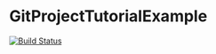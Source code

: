 # GitProjectTutorialExample
[![Build Status](https://travis-ci.org/alex850111/GitProjectTutorialExample.svg?branch=master)](https://travis-ci.org/alex850111/GitProjectTutorialExample)